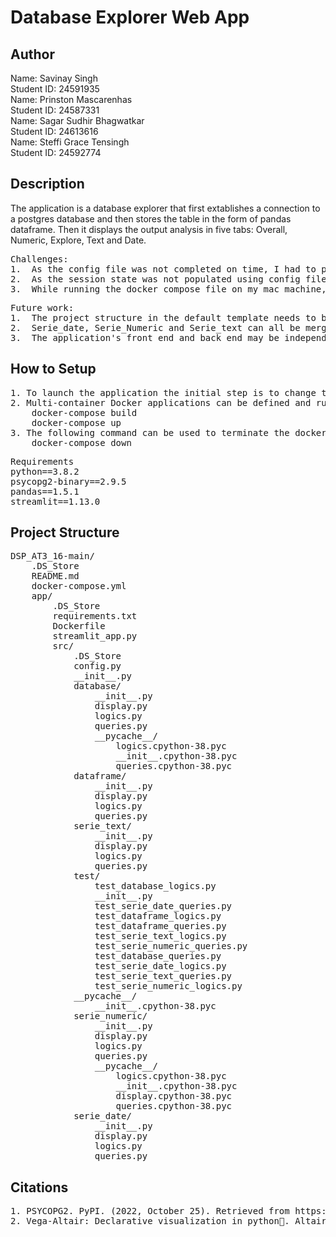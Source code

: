 # Database Explorer Web App

## Author
Name: Savinay Singh\
Student ID: 24591935\
Name: Prinston Mascarenhas\
Student ID: 24587331\
Name: Sagar Sudhir Bhagwatkar\
Student ID: 24613616\
Name: Steffi Grace Tensingh\
Student ID: 24592774

## Description
<What your application does>
The application is a database explorer that first extablishes a connection to a postgres database and then stores the table in the form of pandas dataframe. Then it displays the output analysis in five tabs: Overall, Numeric, Explore, Text and Date. 

<Some of the challenges you faced>
<pre>
Challenges:
1.	As the config file was not completed on time, I had to populate the session state for db, table_selected and schema_selected.
2.	As the session state was not populated using config file, there was an issue of nested streamlit expander which occurred as the instance of PostgresConnector was called multiple times. So, to solve this, I commented out the streamlit expander function in open_connection() of database/logics.py.
3.	While running the docker compose file on my mac machine, I was getting an error ‘SCRAM authentication requires libpq version 10’ . This appears to be an issue in libpg upstream that is causing it to build against the incorrect library version on ARM in mac M1 machines. This was solved by running it via rosetta by following command: export DOCKER_DEFAULT_PLATFORM=linux/amd64
</pre>

<Some of the features you hope to implement in the future>
<pre>
Future work:
1.	The project structure in the default template needs to be updated as src folder, dockerfile and requirements file are placed outside the app folder. This creates an issue while writing the docker-compose yaml file.
2.	Serie_date, Serie_Numeric and Serie_text can all be merged into one module as they all have similar functionalities.
3.	The application's front end and back end may be independent, which would make the application's programming simpler.
</pre>
    
## How to Setup
<Provide a step-by-step description of how to get the development environment set and running.>
<pre>
1. To launch the application the initial step is to change the directory to the project directory: cd /project_dsp
2. Multi-container Docker applications can be defined and run using the Docker Compose. The micro-services of the application can be configured using Compose using a YAML file. The following commands should be entered in the terminal to construct and launch the docker container in the second step: 
    docker-compose build
    docker-compose up
3. The following command can be used to terminate the docker containers:
    docker-compose down
</pre>
<Which Python version you used>
<Which packages and version you used>
<pre>
Requirements
python==3.8.2
psycopg2-binary==2.9.5
pandas==1.5.1
streamlit==1.13.0
</pre>


## Project Structure
<List all folders and files of this project and provide quick description for each of them>
<pre>
DSP_AT3_16-main/
    .DS_Store
    README.md
    docker-compose.yml
    app/
        .DS_Store
        requirements.txt
        Dockerfile
        streamlit_app.py
        src/
            .DS_Store
            config.py
            __init__.py
            database/
                __init__.py
                display.py
                logics.py
                queries.py
                __pycache__/
                    logics.cpython-38.pyc
                    __init__.cpython-38.pyc
                    queries.cpython-38.pyc
            dataframe/
                __init__.py
                display.py
                logics.py
                queries.py
            serie_text/
                __init__.py
                display.py
                logics.py
                queries.py
            test/
                test_database_logics.py
                __init__.py
                test_serie_date_queries.py
                test_dataframe_logics.py
                test_dataframe_queries.py
                test_serie_text_logics.py
                test_serie_numeric_queries.py
                test_database_queries.py
                test_serie_date_logics.py
                test_serie_text_queries.py
                test_serie_numeric_logics.py
            __pycache__/
                __init__.cpython-38.pyc
            serie_numeric/
                __init__.py
                display.py
                logics.py
                queries.py
                __pycache__/
                    logics.cpython-38.pyc
                    __init__.cpython-38.pyc
                    display.cpython-38.pyc
                    queries.cpython-38.pyc
            serie_date/
                __init__.py
                display.py
                logics.py
                queries.py
</pre>
    
## Citations
    
<Mention authors and provide links code you source externally>
<pre>
1. PSYCOPG2. PyPI. (2022, October 25). Retrieved from https://pypi.org/project/psycopg2/ 
2. Vega-Altair: Declarative visualization in python. Altair. (n.d.). Retrieved from https://altair-viz.github.io/ 
</pre>
